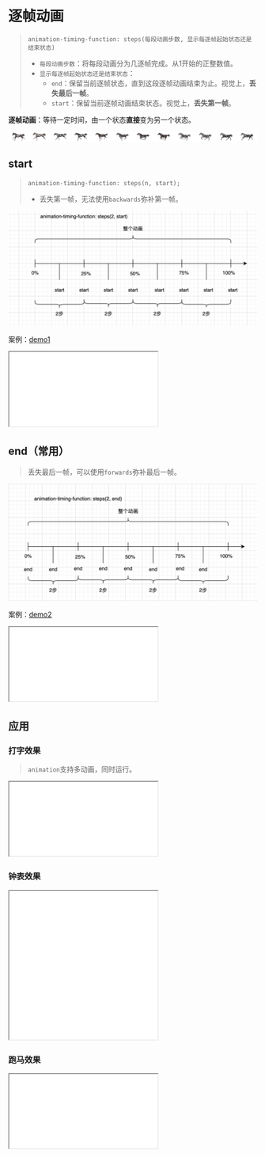 # 逐帧动画

> `animation-timing-function: steps(每段动画步数, 显示每逐帧起始状态还是结束状态)`
>
> - `每段动画步数`：将每段动画分为几逐帧完成。从1开始的正整数值。
> - `显示每逐帧起始状态还是结束状态`：
>   - `end`：保留当前逐帧状态，直到这段逐帧动画结束为止。视觉上，**丢失最后一帧**。
>   - `start`：保留当前逐帧动画结束状态。视觉上，**丢失第一帧**。

**逐帧动画**：等待一定时间，由一个状态**直接**变为另一个状态。

![horse](./assets/images/horse.png)



## start

>`animation-timing-function: steps(n, start);`
>
>- 丢失第一帧，无法使用`backwards`弥补第一帧。

![steps-start](./assets/images/steps-start.webp)

案例：[demo1](./assets/source/steps/demo1.html)

<iframe src="./assets/source/steps/demo1.html"></iframe>

## end（常用）

> 丢失最后一帧，可以使用`forwards`弥补最后一帧。

![steps-end](./assets/images/steps-end.webp)

案例：[demo2](./assets/source/steps/demo2.html)

<iframe src="./assets/source/steps/demo2.html"></iframe>

## 应用

### 打字效果

> `animation`支持多动画，同时运行。

<iframe src="./assets/source/steps/demo3.html"></iframe>



### 钟表效果

<iframe src="./assets/source/steps/demo4.html" height="300"></iframe>



### 跑马效果

<iframe src="./assets/source/steps/demo5.html"></iframe>































